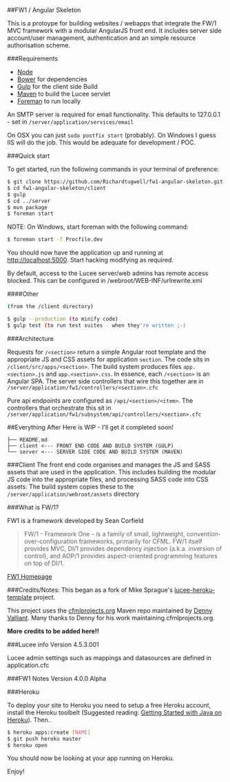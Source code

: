 ##FW1 / Angular Skeleton

This is a protoype for building websites / webapps that integrate the FW/1 MVC framework with a modular AngularJS front end. It includes server side account/user management, authentication and an simple resource authorisation scheme.

###Requirements
* [Node](https://nodejs.org/en/) 
* [Bower](http://bower.io/) for dependencies
* [Gulp](http://gulpjs.com/) for the client side Build
* [Maven](http://maven.apache.org/) to build the Lucee servlet
* [Foreman](https://github.com/ddollar/foreman) to run locally

An SMTP server is required for email functionality. This defaults to 127.0.0.1 - set in `/server/application/services/email`

On OSX you can just `sudo postfix start` (probably). On Windows I guess IIS will do the job. This would be adequate for development / POC.

###Quick start

To get started, run the following commands in your terminal of preference:

```bash
$ git clone https://github.com/Richardtugwell/fw1-angular-skeleton.git
$ cd fw1-angular-skeleton/client
$ gulp
$ cd ../server
$ mvn package
$ foreman start
```
NOTE: On Windows, start foreman with the following command:

```bash
$ foreman start -f Procfile.dev
```

You should now have the application up and running at [http://localhost:5000](http://localhost:5000).
Start hacking modifying as required.

By default, access to the Lucee server/web admins has remote access blocked. This can be
configured in /webroot/WEB-INF/urlrewrite.xml

####Other
```bash
(from the /client directory)

$ gulp --production (to minify code)
$ gulp test (to run test suites - when they're written ;-)
```
###Architecture

Requests for `/<section>` return a simple Angular root template and the appropriate JS and CSS assets for application `section`. The code sits in `/client/src/apps/<section>`. The build system produces files `app.<section>.js` and `app.<section>.css`. In essence, each `/<section>` is an Angular SPA. The server side controllers that wire this together are in `/server/application/fw1/controllers/<section>.cfc`

Pure api endpoints are configured as `/api/<section>/<item>`. The controllers that orchestrate this sit in `/server/application/fw1/subsystem/api/controllers/<section>.cfc`

##Everything After Here is WIP - I'll get it completed soon!

```
├── README.md
├── client <--- FRONT END CODE AND BUILD SYSTEM (GULP)
└── server <--- SERVER SIDE CODE AND BUILD SYSTEM (MAVEN)
```
###Client
The front end code organises and manages the JS and SASS assets that are used in the application. This includes building the modular JS code into the appropriate files, and processing SASS code into CSS assets. The build system copies these to the `/server/application/webroot/assets` directory

###What is FW/1?

FW1 is a framework developed by Sean Corfield

> FW/1 - Framework One - is a family of small, lightweight, convention-over-configuration frameworks, primarily for CFML. FW/1 itself provides MVC, DI/1 provides dependency injection (a.k.a. inversion of control), and AOP/1 provides aspect-oriented programming features on top of DI/1.

[FW1 Homepage](http://framework-one.github.io/)


###Credits/Notes:
This began as a fork of Mike Sprague's [lucee-heroku-template](https://github.com/writecodedrinkcoffee/lucee-heroku-template) project.

This project uses the [cfmlprojects.org](http://cfmlprojects.org/artifacts/org/lucee/) Maven repo maintained by [Denny Valliant](https://github.com/denuno). Many thanks to Denny for his work maintaining cfmlprojects.org.

**More credits to be added here!!**


###Lucee info
Version 4.5.3.001

Lucee admin settings such as mappings and datasources are defined in application.cfc

###FW1 Notes
Version 4.0.0 Alpha

###Heroku

To deploy your site to Heroku you need to setup a free Heroku account, install the Heroku toolbelt (Suggested reading: [Getting Started with Java on Heroku](https://devcenter.heroku.com/articles/getting-started-with-java)). Then..

```bash
$ heroku apps:create [NAME]
$ git push heroku master
$ heroku open
```

You should now be looking at your app running on Heroku.

Enjoy!
